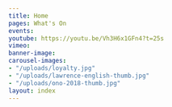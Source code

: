 ```yaml
---
title: Home
pages: What's On
events: 
youtube: https://youtu.be/Vh3H6x1GFn4?t=25s
vimeo: 
banner-image: 
carousel-images:
- "/uploads/loyalty.jpg"
- "/uploads/lawrence-english-thumb.jpg"
- "/uploads/ono-2018-thumb.jpg"
layout: index
---
```



